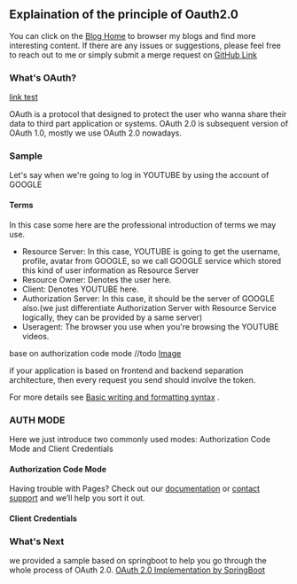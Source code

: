 ## Explaination of the principle of Oauth2.0

You can click on the [Blog Home](./index.md) to browser my blogs and find more interesting 
content.
If there are any issues or suggestions, please feel free to reach out to me or simply submit a merge request on 
[GitHub Link](https://lorenzolou.github.io/blog/)

### What's OAuth?

[link test](./LinkTest.md)

OAuth is a protocol that designed to protect the user who wanna share their data to third part application or systems.
OAuth 2.0 is subsequent version of OAuth 1.0, mostly we use OAuth 2.0 nowadays.


### Sample

Let's say when we're going to log in YOUTUBE by using the account of GOOGLE

#### Terms
In this case some here are the professional introduction of terms we may use.
* Resource Server: In this case, YOUTUBE is going to get the username, profile, avatar from GOOGLE, so we call GOOGLE 
service which stored this kind of user information as Resource Server 
* Resource Owner: Denotes the user here.
* Client: Denotes YOUTUBE here.
* Authorization Server: In this case, it should be the server of GOOGLE also.(we just differentiate Authorization Server
with Resource Service logically, they can be provided by a same server)
* Useragent: The browser you use when you're browsing the YOUTUBE videos.

base on authorization code mode
//todo [Image](src)

if your application is based on frontend and backend separation architecture, then every request you send should involve
the token.

For more details
see [Basic writing and formatting syntax](https://docs.github.com/en/github/writing-on-github/getting-started-with-writing-and-formatting-on-github/basic-writing-and-formatting-syntax)
.

### AUTH MODE

Here we just introduce two commonly used modes: Authorization Code Mode and Client Credentials

#### Authorization Code Mode

Having trouble with Pages? Check out our [documentation](https://docs.github.com/categories/github-pages-basics/)
or [contact support](https://support.github.com/contact) and we’ll help you sort it out.

#### Client Credentials

### What's Next

we provided a sample based on springboot to help you go through the whole process of OAuth 2.0.
[OAuth 2.0 Implementation by SpringBoot](https://docs.github.com/categories/github-pages-basics/)


